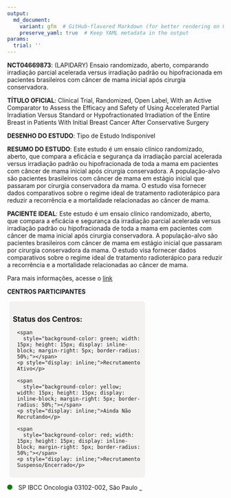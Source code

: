 ```yaml
---
output: 
  md_document:
    variant: gfm  # GitHub-flavored Markdown (for better rendering on GitHub)
    preserve_yaml: true  # Keep YAML metadata in the output
params:
  trial: ''
---
```


**NCT04669873**: (LAPIDARY) Ensaio randomizado, aberto, comparando
irradiação parcial acelerada versus irradiação padrão ou hipofracionada
em pacientes brasileiros com câncer de mama inicial após cirurgia
conservadora.

**TÍTULO OFICIAL**: Clinical Trial, Randomized, Open Label, With an
Active Comparator to Assess the Efficacy and Safety of Using Accelerated
Partial Irradiation Versus Standard or Hypofractionated Irradiation of
the Entire Breast in Patients With Initial Breast Cancer After
Conservative Surgery

**DESENHO DO ESTUDO**: Tipo de Estudo Indisponivel

**RESUMO DO ESTUDO**: Este estudo é um ensaio clínico randomizado,
aberto, que compara a eficácia e segurança da irradiação parcial
acelerada versus irradiação padrão ou hipofracionada de toda a mama em
pacientes com câncer de mama inicial após cirurgia conservadora. A
população-alvo são pacientes brasileiros com câncer de mama em estágio
inicial que passaram por cirurgia conservadora da mama. O estudo visa
fornecer dados comparativos sobre o regime ideal de tratamento
radioterápico para reduzir a recorrência e a mortalidade relacionadas ao
câncer de mama.

**PACIENTE IDEAL**: Este estudo é um ensaio clínico randomizado, aberto,
que compara a eficácia e segurança da irradiação parcial acelerada
versus irradiação padrão ou hipofracionada de toda a mama em pacientes
com câncer de mama inicial após cirurgia conservadora. A população-alvo
são pacientes brasileiros com câncer de mama em estágio inicial que
passaram por cirurgia conservadora da mama. O estudo visa fornecer dados
comparativos sobre o regime ideal de tratamento radioterápico para
reduzir a recorrência e a mortalidade relacionadas ao câncer de mama.

Para mais informações, acesse o
[link](https://clinicaltrials.gov/ct2/show/NCT04669873)

**CENTROS PARTICIPANTES**

<div style="margin-bottom: 8px; margin-left: 5px; padding: 8px; max-width: 300px; background-color: #f3f2f1; border-radius: 8px;">

<h4 style="font-size: 1.2em; font-weight: bold; margin-bottom: 10px;">
Status dos Centros:
</h4>

<div style="margin-left: 10px;">

    <span 
      style="background-color: green; width: 15px; height: 15px; display: inline-block; margin-right: 5px; border-radius: 50%;"></span>
    <p style="display: inline;">Recrutamento Ativo</p>

</div>

<div style="margin-left: 10px;">

    <span 
      style="background-color: yellow; width: 15px; height: 15px; display: inline-block; margin-right: 5px; border-radius: 50%;"></span>
    <p style="display: inline;">Ainda Não Recrutando</p>

</div>

<div style="margin-left: 10px;">

    <span 
      style="background-color: red; width: 15px; height: 15px; display: inline-block; margin-right: 5px; border-radius: 50%;"></span>
    <p style="display: inline;">Recrutamento Suspenso/Encerrado</p>

</div>

</div>

<span style="display: inline-block; width: 12px; height: 12px; border-radius: 50%; margin-right: 10px; padding-bottom: 0px; background-color: green;"></span>
SP IBCC Oncologia 03102-002, São Paulo
<span style="color: #2E4A7F; text-decoration: none; font-weight: 500; font-size: 0.8">[REPORTAR
ERRO](https://flazar.shinyapps.io/formsapp?study_nct_id=NCT04669873&location_id=IBCCONCOLOGIASAOPAULOSP03102002BRAZIL&location_full_name=IBCC%20Oncologia%2C%2003102-002%2C%20S%C3%A3o%20Paulo&form_type=Reportar%20Erro)</span>
